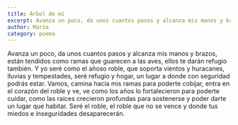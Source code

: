 ```yaml
---
title: Árbol de mí
excerpt: Avanza un poco, da unos cuantos pasos y alcanza mis manos y brazos, está  tendidos  como ramas que guarecen a las aves, ellos te darán refugio también.
author: Mario
category: poema
---
```


Avanza un poco, da unos cuantos pasos y alcanza mis manos y brazos, están tendidos como ramas que guarecen a las aves, ellos te darán refugio también. Y yo seré como el añoso roble, que soporta vientos y huracanes, lluvias y tempestades, seré refugio y hogar, un lugar a donde con seguridad podrás estar.
Vamos, camina hacia mis ramas para  poderte cobijar, entra en el corazón del roble y ve, ve como los años lo fortalecieron para poderte cuidar, como las raíces crecieron profundas para sostenerse y poder darte un lugar que habitar. Seré el roble, el roble que no se vence y donde tus miedos e inseguridades desaparecerán. 
